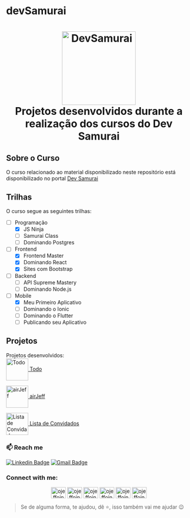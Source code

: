 # devSamurai
<h1 align="center">
    <a href="https://class.devsamurai.com.br">
        <img alt="DevSamurai" src="https://cursos.devsamurai.com.br/assets/shared/logo-blank-dbb2e723b562d42311c93ab3217a154e0da5dc30969b9714ffab350888f374bd.png" width="200px" /><br />
    </a>
    Projetos desenvolvidos durante a realização dos cursos do Dev Samurai
</h1>

## Sobre o Curso
O curso relacionado ao material disponibilizado neste repositório está disponibilizado no portal [Dev Samurai](https://class.devsamurai.com.br) 

## Trilhas
O curso segue as seguintes trilhas:
- [ ] Programação
  - [x] JS Ninja
  - [ ] Samurai Class
  - [ ] Dominando Postgres
- [ ] Frontend
  - [x] Frontend Master
  - [x] Dominando React
  - [x] Sites com Bootstrap
- [ ] Backend
  - [ ] API Supreme Mastery
  - [ ] Dominando Node.js
- [ ] Mobile
  - [x] Meu Primeiro Aplicativo
  - [ ] Dominando o Ionic
  - [ ] Dominando o Flutter
  - [ ] Publicando seu Aplicativo

## Projetos
Projetos desenvolvidos: <br />
<a href="https://github.com/ojeffpinheiro01/devSamurai/tree/main/frontend/react/todo" target="blank"><img align="center" src="https://cdn3.iconfinder.com/data/icons/round-icons-vol-1-2/120/checklist-512.png" alt="Todo" height="60" width="60" /> Todo</a>

<a href="https://github.com/ojeffpinheiro01/devSamurai/tree/main/frontend/bootstrap/airJeff" target="blank"><img align="center" src="https://www.iconpacks.net/icons/2/free-hotel-icon-1880-thumb.png" alt="airJeff" height="60" width="60" /> airJeff</a>

<a href="https://github.com/ojeffpinheiro01/devSamurai/tree/main/programacao/JS/projeto" target="blank"><img align="center" src="https://images.vexels.com/media/users/3/151869/isolated/preview/767ca771755f4675d4063c03e17c8595-medical-checklist-icon-by-vexels.png" alt="Lista de Convidados" height="60" width="60" /> Lista de Convidados</a>


### :mailbox: Reach me	
[![Linkedin Badge](https://img.shields.io/badge/-JefersonPinheiro-blue?style=flat-square&logo=Linkedin&logoColor=white&link=https://https://www.linkedin.com/in/jeferson-pinheiro/)](https://www.linkedin.com/in/jeferson-pinheiro/)
[![Gmail Badge](https://img.shields.io/badge/-jefersonpinheirodesouza@gmail.com-c14438?style=flat-square&logo=Gmail&logoColor=white&link=mailto:jefersonpinheirodesouza@gmail.com)](mailto:jefersonpinheirodesouza@gmail.com)

<h3 align="left">Connect with me:</h3>
<p align="center">
<a href="https://dev.to/ojeffoinheiro" target="blank"><img align="center" src="https://cdn.jsdelivr.net/npm/simple-icons@3.0.1/icons/dev-dot-to.svg" alt="ojeffoinheiro" height="30" width="40" /></a>
<a href="https://codepen.io/ojeffoinheiro" target="blank"><img align="center" src="https://cdn.jsdelivr.net/npm/simple-icons@3.0.1/icons/codepen.svg" alt="ojeffoinheiro" height="30" width="40" /></a>
<a href="https://linkedin.com/in/jeferson-pinheiro" target="blank"><img align="center" src="https://cdn.jsdelivr.net/npm/simple-icons@3.0.1/icons/linkedin.svg" alt="ojeffoinheiro" height="30" width="40" /></a>
<a href="https://stackoverflow.com/ojeffpinheiro" target="blank"><img align="center" src="https://cdn.jsdelivr.net/npm/simple-icons@3.0.1/icons/stackoverflow.svg" alt="ojeffoinheiro" height="30" width="40" /></a>
<a href="https://codesandbox.io/u/ojeffoinheiro" target="blank"><img align="center" src="https://cdn.jsdelivr.net/npm/simple-icons@3.0.1/icons/codesandbox.svg" alt="ojeffoinheiro" height="30" width="40" /></a>
<a href="https://app.rocketseat.com.br/me/jeferson-pinheiro-de-souza-1580117763" target="blank"><img align="center" src="https://image.flaticon.com/icons/svg/1356/1356604.svg" alt="ojeffoinheiro" height="30" width="40" /></a>
</p>

>Se de alguma forma, te ajudou, dê ⭐, isso também vai me ajudar 😉
